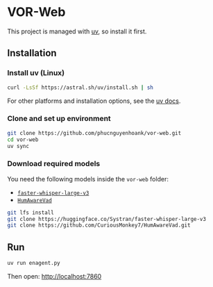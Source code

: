 # VOR-Web

This project is managed with [uv](https://docs.astral.sh/uv/), so install it first.

## Installation

### Install uv (Linux)
```bash
curl -LsSf https://astral.sh/uv/install.sh | sh
````

For other platforms and installation options, see the [uv docs](https://docs.astral.sh/uv/getting-started/installation/).

### Clone and set up environment

```bash
git clone https://github.com/phucnguyenhoank/vor-web.git
cd vor-web
uv sync
```

### Download required models

You need the following models inside the `vor-web` folder:

* [`faster-whisper-large-v3`](https://huggingface.co/Systran/faster-whisper-large-v3)
* [`HumAwareVad`](https://github.com/CuriousMonkey7/HumAwareVad)

```bash
git lfs install
git clone https://huggingface.co/Systran/faster-whisper-large-v3
git clone https://github.com/CuriousMonkey7/HumAwareVad.git
```

## Run

```bash
uv run enagent.py
```

Then open: [http://localhost:7860](http://localhost:7860)
